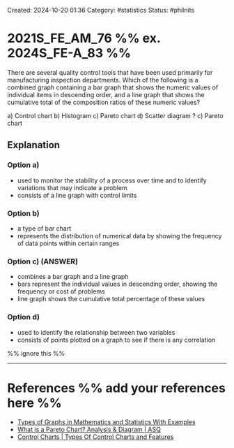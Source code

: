 Created: 2024-10-20 01:36
Category: #statistics
Status: #philnits



# 2021S_FE_AM_76 %% ex. 2024S_FE-A_83 %%

There are several quality control tools that have been used primarily for manufacturing inspection departments. Which of the following is a combined graph containing a bar graph that shows the numeric values of individual items in descending order, and a line graph that shows the cumulative total of the composition ratios of these numeric values?

a) Control chart
b) Histogram
c) Pareto chart
d) Scatter diagram
?
c) Pareto chart

## Explanation

### Option a)
- used to monitor the stability of a process over time and to identify variations that may indicate a problem
- consists of a line graph with control limits

### Option b)
- a type of bar chart
- represents the distribution of numerical data by showing the frequency of data points within certain ranges

### Option c) (ANSWER)
- combines a bar graph and a line graph
- bars represent the individual values in descending order, showing the frequency or cost of problems
- line graph shows the cumulative total percentage of these values

### Option d)
- used to identify the relationship between two variables
- consists of points plotted on a graph to see if there is any correlation




%% ignore this %%

---









# References %% add your references here %%
- [Types of Graphs in Mathematics and Statistics With Examples](https://byjus.com/maths/types-of-graphs/)
- [What is a Pareto Chart? Analysis & Diagram | ASQ](https://asq.org/quality-resources/pareto)
- [Control Charts | Types Of Control Charts and Features](https://byjus.com/maths/control-charts/)